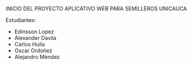 INICIO DEL PROYECTO APLICATIVO WEB PARA SEMILLEROS UNICAUCA


Estudiantes:

- Edinsson Lopez
- Alexander Davila
- Carlos Huila
- Oscar Ordoñez
- Alejandro Méndez

